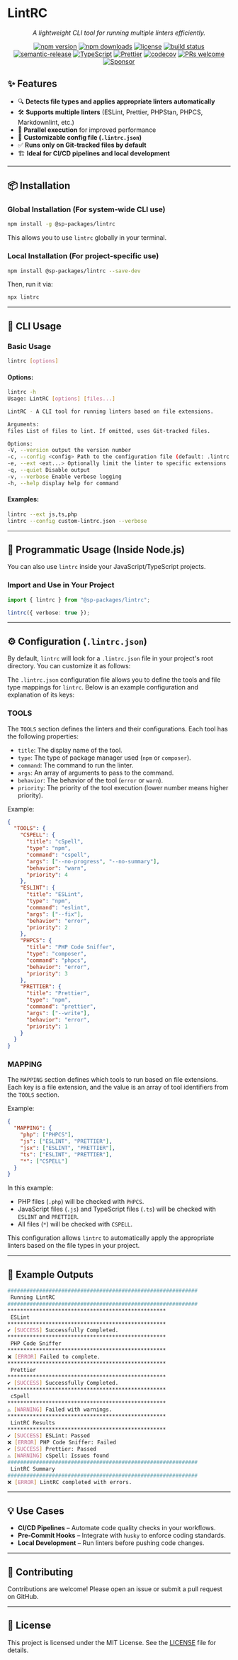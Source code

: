 # **LintRC**

<p align="center"><i>A lightweight CLI tool for running multiple linters efficiently.</i></p>

<p align="center">
  <a href="https://www.npmjs.com/package/@sp-packages/lintrc"><img src="https://img.shields.io/npm/v/@sp-packages/lintrc" alt="npm version"></a>
  <a href="https://www.npmjs.com/package/@sp-packages/lintrc"><img src="https://img.shields.io/npm/dw/@sp-packages/lintrc" alt="npm downloads"></a>
  <a href="https://github.com/SP-Packages/lintrc/blob/main/LICENSE"><img src="https://img.shields.io/npm/l/@sp-packages/lintrc" alt="license"></a>
  <a href="https://github.com/SP-Packages/lintrc/actions/workflows/release.yml"><img src="https://github.com/SP-Packages/lintrc/actions/workflows/release.yml/badge.svg" alt="build status"></a>
  <a href="https://github.com/semantic-release/semantic-release"><img src="https://img.shields.io/badge/semantic--release-conventionalcommits-e10079?logo=semantic-release" alt="semantic-release"></a>
  <a href="https://www.typescriptlang.org/"><img src="https://img.shields.io/badge/Made%20with-TypeScript-blue.svg" alt="TypeScript"></a>
  <a href="https://prettier.io/"><img src="https://img.shields.io/badge/code_style-prettier-ff69b4.svg" alt="Prettier"></a>
  <a href="https://codecov.io/gh/SP-Packages/lintrc"><img src="https://codecov.io/gh/SP-Packages/lintrc/graph/badge.svg?token=60X95UNTQL" alt="codecov"></a>
  <a href="https://github.com/SP-Packages/lintrc/pulls"><img src="https://img.shields.io/badge/PRs-welcome-brightgreen.svg" alt="PRs welcome"></a>
  <a href="https://github.com/sponsors/iamsenthilprabu"><img src="https://img.shields.io/badge/Sponsor-%E2%9D%A4-pink?logo=github" alt="Sponsor"></a>
</p>

## **✨ Features**

- 🔍 **Detects file types and applies appropriate linters automatically**
- 🛠 **Supports multiple linters** (ESLint, Prettier, PHPStan, PHPCS, Markdownlint, etc.)
- 🚀 **Parallel execution** for improved performance
- 📜 **Customizable config file (`.lintrc.json`)**
- ✅ **Runs only on Git-tracked files by default**
- 🏗 **Ideal for CI/CD pipelines and local development**

---

## **📦 Installation**

### **Global Installation** (For system-wide CLI use)

```sh
npm install -g @sp-packages/lintrc
```

This allows you to use `lintrc` globally in your terminal.

### **Local Installation** (For project-specific use)

```sh
npm install @sp-packages/lintrc --save-dev
```

Then, run it via:

```sh
npx lintrc
```

---

## **🚀 CLI Usage**

### **Basic Usage**

```sh
lintrc [options]
```

#### **Options:**

```sh
lintrc -h
Usage: LintRC [options] [files...]

LintRC - A CLI tool for running linters based on file extensions.

Arguments:
files List of files to lint. If omitted, uses Git-tracked files.

Options:
-V, --version output the version number
-c, --config <config> Path to the configuration file (default: .lintrc.json)
-e, --ext <ext...> Optionally limit the linter to specific extensions
-q, --quiet Disable output
-v, --verbose Enable verbose logging
-h, --help display help for command
```

#### **Examples:**

```sh
lintrc --ext js,ts,php
lintrc --config custom-lintrc.json --verbose
```

---

## **📜 Programmatic Usage (Inside Node.js)**

You can also use `lintrc` inside your JavaScript/TypeScript projects.

### **Import and Use in Your Project**

```ts
import { lintrc } from "@sp-packages/lintrc";

lintrc({ verbose: true });
```

---

## **⚙️ Configuration (`.lintrc.json`)**

By default, `lintrc` will look for a `.lintrc.json` file in your project's root directory. You can customize it as follows:

The `.lintrc.json` configuration file allows you to define the tools and file type mappings for `lintrc`. Below is an example configuration and explanation of its keys:

### **TOOLS**

The `TOOLS` section defines the linters and their configurations. Each tool has the following properties:

- `title`: The display name of the tool.
- `type`: The type of package manager used (`npm` or `composer`).
- `command`: The command to run the linter.
- `args`: An array of arguments to pass to the command.
- `behavior`: The behavior of the tool (`error` or `warn`).
- `priority`: The priority of the tool execution (lower number means higher priority).

Example:

```json
{
  "TOOLS": {
    "CSPELL": {
      "title": "cSpell",
      "type": "npm",
      "command": "cspell",
      "args": ["--no-progress", "--no-summary"],
      "behavior": "warn",
      "priority": 4
    },
    "ESLINT": {
      "title": "ESLint",
      "type": "npm",
      "command": "eslint",
      "args": ["--fix"],
      "behavior": "error",
      "priority": 2
    },
    "PHPCS": {
      "title": "PHP Code Sniffer",
      "type": "composer",
      "command": "phpcs",
      "behavior": "error",
      "priority": 3
    },
    "PRETTIER": {
      "title": "Prettier",
      "type": "npm",
      "command": "prettier",
      "args": ["--write"],
      "behavior": "error",
      "priority": 1
    }
  }
}
```

### **MAPPING**

The `MAPPING` section defines which tools to run based on file extensions. Each key is a file extension, and the value is an array of tool identifiers from the `TOOLS` section.

Example:

```json
{
  "MAPPING": {
    "php": ["PHPCS"],
    "js": ["ESLINT", "PRETTIER"],
    "jsx": ["ESLINT", "PRETTIER"],
    "ts": ["ESLINT", "PRETTIER"],
    "*": ["CSPELL"]
  }
}
```

In this example:

- PHP files (`.php`) will be checked with `PHPCS`.
- JavaScript files (`.js`) and TypeScript files (`.ts`) will be checked with `ESLINT` and `PRETTIER`.
- All files (`*`) will be checked with `CSPELL`.

This configuration allows `lintrc` to automatically apply the appropriate linters based on the file types in your project.

---

## **🎯 Example Outputs**

```sh
############################################################
 Running LintRC
############################################################
**************************************************
 ESLint
**************************************************
✔ [SUCCESS] Successfully Completed.
**************************************************
 PHP Code Sniffer
**************************************************
❌ [ERROR] Failed to complete.
**************************************************
 Prettier
**************************************************
✔ [SUCCESS] Successfully Completed.
**************************************************
 cSpell
**************************************************
⚠ [WARNING] Failed with warnings.
**************************************************
 LintRC Results
**************************************************
✔ [SUCCESS] ESLint: Passed
❌ [ERROR] PHP Code Sniffer: Failed
✔ [SUCCESS] Prettier: Passed
⚠ [WARNING] cSpell: Issues found
############################################################
 LintRC Summary
############################################################
❌ [ERROR] LintRC completed with errors.
```

---

## **💡 Use Cases**

- **CI/CD Pipelines** – Automate code quality checks in your workflows.
- **Pre-Commit Hooks** – Integrate with `husky` to enforce coding standards.
- **Local Development** – Run linters before pushing code changes.

---

## **🤝 Contributing**

Contributions are welcome! Please open an issue or submit a pull request on GitHub.

---

## **📜 License**

This project is licensed under the MIT License. See the [LICENSE](LICENSE) file for details.
